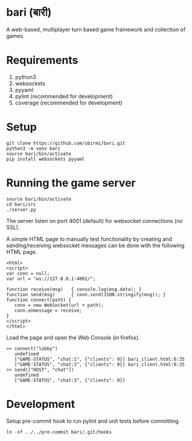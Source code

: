 bari (बारी) 
==========

A web-based, multiplayer turn based game framework and collection of games.


Requirements
============

1. python3
2. websockets
3. pyyaml
4. pylint (recommended for development)
5. coverage (recommended for development)


Setup
=====

    git clone https://github.com/sbirmi/bari.git
    python3 -m venv bari
    source bari/bin/activate
    pip install websockets pyyaml


Running the game server
=======================

    source bari/bin/activate
    cd bari/src
    ./server.py

The server listen on port 4001 (default) for websocket connections (no SSL).

A simple HTML page to manually test functionality by creating and sending/receiving websocket messages can be done with the following HTML page.

    <html>
    <script>
    var conn = null;
    var url = "ws://127.0.0.1:4001/";
    
    function receive(msg)   { console.log(msg.data); }
    function send(msg)      { conn.send(JSON.stringify(msg)); }
    function connect(path) {
       conn = new WebSocket(url + path);
       conn.onmessage = receive;
    }
    </script>
    </html>

Load the page and open the Web Console (in firefox).

    >> connect("lobby")
       undefined
       ["GAME-STATUS", "chat:1", {"clients": 0}] bari_client.html:6:35
       ["GAME-STATUS", "chat:2", {"clients": 0}] bari_client.html:6:35
    >> send(["HOST", "chat"])
       undefined
       ["GAME-STATUS", "chat:3", {"clients": 0}]


Development
===========

Setup pre-commit hook to run pylint and unit tests before committing.

    ln -sf ../../pre-commit bari/.git/hooks
